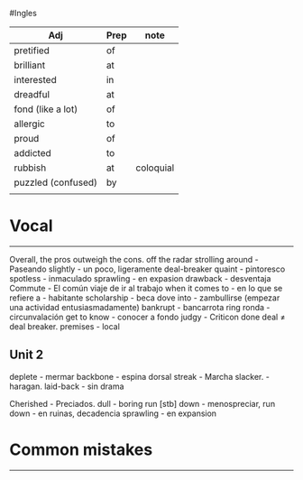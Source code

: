 
#Ingles 

| Adj                     | Prep | note      |
| ----------------------- | ---- | --------- |
| pretified               | of   |           |
| brilliant               | at   |           |
| interested              | in   |           |
| dreadful                | at   |           |
| fond       (like a lot) | of   |           |
| allergic                | to   |           |
| proud                   | of   |           |
| addicted                | to   |           |
| rubbish                 | at   | coloquial |
| puzzled  (confused)     | by   |           |
|                         |      |           |

# Vocal
---
Overall, the pros outweigh the cons.
off the radar
strolling around - Paseando
slightly - un poco, ligeramente 
deal-breaker 
quaint - pintoresco
spotless - inmaculado
sprawling - en expasion 
drawback - desventaja
Commute - El común viaje de ir al trabajo
when it comes to - en lo que se refiere a - habitante
scholarship - beca
dove into - zambullirse (empezar una actividad entusiasmadamente)
bankrupt - bancarrota
ring ronda - circunvalación 
get to know -  conocer a fondo
judgy - Criticon
done deal  $\not=$ deal breaker.
premises - local

## Unit 2
deplete - mermar 
backbone - espina dorsal
streak - Marcha
slacker. - haragan.
laid-back - sin drama

Cherished - Preciados. 
dull - boring
run [stb] down - menospreciar, 
run down - en ruinas, decadencia
sprawling - en expansion 

# Common mistakes
---


